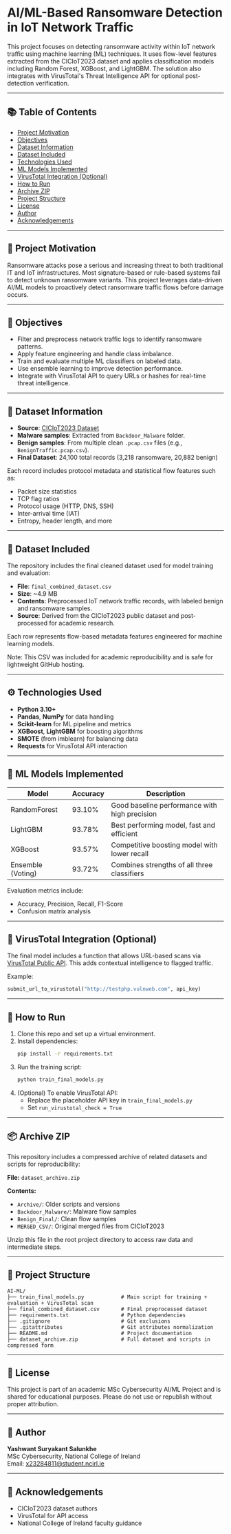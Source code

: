 
# AI/ML-Based Ransomware Detection in IoT Network Traffic

This project focuses on detecting ransomware activity within IoT network traffic using machine learning (ML) techniques. It uses flow-level features extracted from the CICIoT2023 dataset and applies classification models including Random Forest, XGBoost, and LightGBM. The solution also integrates with VirusTotal's Threat Intelligence API for optional post-detection verification.

---

## 📚 Table of Contents

- [Project Motivation](#-project-motivation)  
- [Objectives](#-objectives)  
- [Dataset Information](#-dataset-information)  
- [Dataset Included](#-dataset-included)  
- [Technologies Used](#-technologies-used)  
- [ML Models Implemented](#-ml-models-implemented)  
- [VirusTotal Integration (Optional)](#-virustotal-integration-optional)  
- [How to Run](#-how-to-run)  
- [Archive ZIP](#-archive-zip)  
- [Project Structure](#-project-structure)  
- [License](#-license)  
- [Author](#-author)  
- [Acknowledgements](#-acknowledgements)

---

## 📌 Project Motivation

Ransomware attacks pose a serious and increasing threat to both traditional IT and IoT infrastructures. Most signature-based or rule-based systems fail to detect unknown ransomware variants. This project leverages data-driven AI/ML models to proactively detect ransomware traffic flows before damage occurs.

---

## 🧠 Objectives

- Filter and preprocess network traffic logs to identify ransomware patterns.
- Apply feature engineering and handle class imbalance.
- Train and evaluate multiple ML classifiers on labeled data.
- Use ensemble learning to improve detection performance.
- Integrate with VirusTotal API to query URLs or hashes for real-time threat intelligence.

---

## 📁 Dataset Information

- **Source**: [CICIoT2023 Dataset](https://www.unb.ca/cic/datasets/iot2023.html)
- **Malware samples**: Extracted from `Backdoor_Malware` folder.
- **Benign samples**: From multiple clean `.pcap.csv` files (e.g., `BenignTraffic.pcap.csv`).
- **Final Dataset**: 24,100 total records (3,218 ransomware, 20,882 benign)

Each record includes protocol metadata and statistical flow features such as:

- Packet size statistics
- TCP flag ratios
- Protocol usage (HTTP, DNS, SSH)
- Inter-arrival time (IAT)
- Entropy, header length, and more

---

## 📂 Dataset Included

The repository includes the final cleaned dataset used for model training and evaluation:

- **File**: `final_combined_dataset.csv`
- **Size**: ~4.9 MB
- **Contents**: Preprocessed IoT network traffic records, with labeled benign and ransomware samples.
- **Source**: Derived from the CICIoT2023 public dataset and post-processed for academic research.

Each row represents flow-based metadata features engineered for machine learning models.

Note: This CSV was included for academic reproducibility and is safe for lightweight GitHub hosting.

---

## ⚙️ Technologies Used

- **Python 3.10+**
- **Pandas**, **NumPy** for data handling
- **Scikit-learn** for ML pipeline and metrics
- **XGBoost**, **LightGBM** for boosting algorithms
- **SMOTE** (from imblearn) for balancing data
- **Requests** for VirusTotal API interaction

---

## 🚀 ML Models Implemented

| Model             | Accuracy   | Description                                   |
|-------------------|------------|-----------------------------------------------|
| RandomForest      | 93.10%     | Good baseline performance with high precision |
| LightGBM          | 93.78%     | Best performing model, fast and efficient     |
| XGBoost           | 93.57%     | Competitive boosting model with lower recall  |
| Ensemble (Voting) | 93.72%     | Combines strengths of all three classifiers   |

Evaluation metrics include:
- Accuracy, Precision, Recall, F1-Score
- Confusion matrix analysis

---

## 🔐 VirusTotal Integration (Optional)

The final model includes a function that allows URL-based scans via [VirusTotal Public API](https://developers.virustotal.com/reference). This adds contextual intelligence to flagged traffic.

Example:
```python
submit_url_to_virustotal("http://testphp.vulnweb.com", api_key)
```

---

## 🏁 How to Run

1. Clone this repo and set up a virtual environment.
2. Install dependencies:
   ```bash
   pip install -r requirements.txt
   ```
3. Run the training script:
   ```bash
   python train_final_models.py
   ```
4. (Optional) To enable VirusTotal API:
   - Replace the placeholder API key in `train_final_models.py`
   - Set `run_virustotal_check = True`

---

## 📦 Archive ZIP

This repository includes a compressed archive of related datasets and scripts for reproducibility:

**File:** `dataset_archive.zip`

**Contents:**
- `Archive/`: Older scripts and versions
- `Backdoor_Malware/`: Malware flow samples
- `Benign_Final/`: Clean flow samples
- `MERGED_CSV/`: Original merged files from CICIoT2023

Unzip this file in the root project directory to access raw data and intermediate steps.

---

## 📄 Project Structure

```plaintext
AI-ML/
├── train_final_models.py            # Main script for training + evaluation + VirusTotal scan
├── final_combined_dataset.csv       # Final preprocessed dataset
├── requirements.txt                 # Python dependencies
├── .gitignore                       # Git exclusions
├── .gitattributes                   # Git attributes normalization
├── README.md                        # Project documentation
├── dataset_archive.zip              # Full dataset and scripts in compressed form
```

---

## 📜 License

This project is part of an academic MSc Cybersecurity AI/ML Project and is shared for educational purposes. Please do not use or republish without proper attribution.

---

## 👤 Author

**Yashwant Suryakant Salunkhe**  
MSc Cybersecurity, National College of Ireland  
Email: x23284811@student.ncirl.ie

---

## 🧾 Acknowledgements

- CICIoT2023 dataset authors
- VirusTotal for API access
- National College of Ireland faculty guidance
